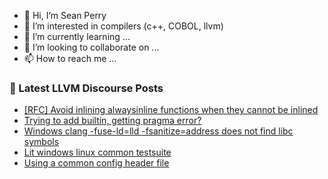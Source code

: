 - 👋 Hi, I’m Sean Perry
- 👀 I’m interested in compilers (c++, COBOL, llvm)
- 🌱 I’m currently learning ...
- 💞️ I’m looking to collaborate on ...
- 📫 How to reach me ...

<!---
s66perry/s66perry is a ✨ special ✨ repository because its `README.md` (this file) appears on your GitHub profile.
You can click the Preview link to take a look at your changes.
--->
### 📕 Latest LLVM Discourse Posts

<!-- DISCOURSE-LLVM:START -->
- [[RFC] Avoid inlining alwaysinline functions when they cannot be inlined](https://discourse.llvm.org/t/rfc-avoid-inlining-alwaysinline-functions-when-they-cannot-be-inlined/79528#post_4)
- [Trying to add builtin, getting pragma error?](https://discourse.llvm.org/t/trying-to-add-builtin-getting-pragma-error/79397#post_6)
- [Windows clang -fuse-ld=lld -fsanitize=address does not find libc symbols](https://discourse.llvm.org/t/windows-clang-fuse-ld-lld-fsanitize-address-does-not-find-libc-symbols/79549#post_1)
- [Lit windows linux common testsuite](https://discourse.llvm.org/t/lit-windows-linux-common-testsuite/79538#post_6)
- [Using a common config header file](https://discourse.llvm.org/t/using-a-common-config-header-file/79548#post_2)
<!-- DISCOURSE-LLVM:END -->
